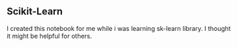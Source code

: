 ## Scikit-Learn
I created this notebook for me while i was learning sk-learn library. I thought it might be helpful for others.
